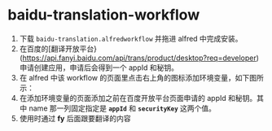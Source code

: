 # baidu-translation-workflow

1. 下载 `baidu-translation.alfredworkflow` 并拖进 alfred 中完成安装。
2. 在百度的[翻译开放平台}(https://api.fanyi.baidu.com/api/trans/product/desktop?req=developer)申请创建应用，申请后会得到一个 appId 和秘钥。
3. 在 alfred 中该 workflow 的页面里点击右上角的图标添加环境变量，如下图所示：
4. 在添加环境变量的页面添加之前在百度开放平台页面申请的 appId 和秘钥。其中 name 那一列固定指定是 **`appId`** 和 **`securityKey`** 这两个值。
5. 使用时通过 **fy** 后面跟要翻译的内容